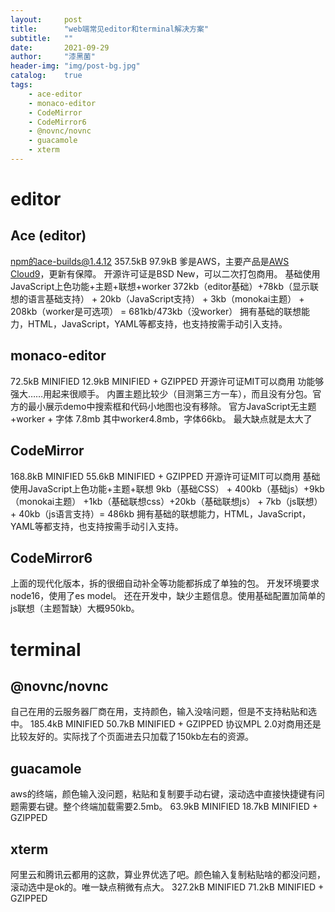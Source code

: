 ```yaml
---
layout:     post
title:      "web端常见editor和terminal解决方案"
subtitle:   ""
date:       2021-09-29
author:     "漆黑菌"
header-img: "img/post-bg.jpg"
catalog:    true
tags:
    - ace-editor
    - monaco-editor
    - CodeMirror
    - CodeMirror6
    - @novnc/novnc
    - guacamole
    - xterm
---
```


# editor
## Ace (editor)
npm的ace-builds@1.4.12  357.5kB 97.9kB
爹是AWS，主要产品是[AWS Cloud9](https://aws.amazon.com/cn/cloud9/)，更新有保障。
开源许可证是BSD New，可以二次打包商用。
基础使用JavaScript上色功能+主题+联想+worker
372kb（editor基础）+78kb（显示联想的语言基础支持） + 20kb（JavaScript支持） + 3kb（monokai主题） + 208kb（worker是可选项） = 681kb/473kb（没worker）
拥有基础的联想能力，HTML，JavaScript，YAML等都支持，也支持按需手动引入支持。

## monaco-editor
72.5kB MINIFIED
12.9kB MINIFIED + GZIPPED
开源许可证MIT可以商用
功能够强大……用起来很顺手。
内置主题比较少（目测第三方一车），而且没有分包。官方的最小展示demo中搜索框和代码小地图也没有移除。
官方JavaScript无主题+worker + 字体 7.8mb 其中worker4.8mb，字体66kb。
最大缺点就是太大了

## CodeMirror
168.8kB MINIFIED
55.6kB MINIFIED + GZIPPED
开源许可证MIT可以商用
基础使用JavaScript上色功能+主题+联想
9kb（基础CSS） + 400kb（基础js）+9kb（monokai主题） +1kb（基础联想css）+20kb（基础联想js） + 7kb（js联想）+ 40kb（js语言支持）= 486kb
拥有基础的联想能力，HTML，JavaScript，YAML等都支持，也支持按需手动引入支持。

## CodeMirror6
上面的现代化版本，拆的很细自动补全等功能都拆成了单独的包。
开发环境要求node16，使用了es model。
还在开发中，缺少主题信息。使用基础配置加简单的js联想（主题暂缺）大概950kb。

# terminal
## @novnc/novnc
自己在用的云服务器厂商在用，支持颜色，输入没啥问题，但是不支持粘贴和选中。
185.4kB MINIFIED
50.7kB MINIFIED + GZIPPED
协议MPL 2.0对商用还是比较友好的。实际找了个页面进去只加载了150kb左右的资源。

## guacamole
aws的终端，颜色输入没问题，粘贴和复制要手动右键，滚动选中直接快捷键有问题需要右键。整个终端加载需要2.5mb。
63.9kB MINIFIED
18.7kB MINIFIED + GZIPPED

## xterm
阿里云和腾讯云都用的这款，算业界优选了吧。颜色输入复制粘贴啥的都没问题，滚动选中是ok的。唯一缺点稍微有点大。
327.2kB MINIFIED
71.2kB MINIFIED + GZIPPED
